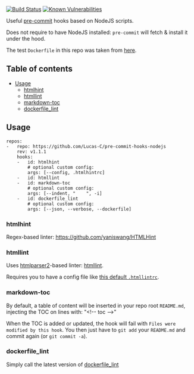 [![Build Status](https://travis-ci.org/Lucas-C/pre-commit-hooks-nodejs.svg?branch=master)](https://travis-ci.org/Lucas-C/pre-commit-hooks-nodejs)
[![Known Vulnerabilities](https://snyk.io/test/github/lucas-c/pre-commit-hooks-nodejs/badge.svg)](https://snyk.io/test/github/lucas-c/pre-commit-hooks-nodejs)

Useful [pre-commit](http://pre-commit.com) hooks based on NodeJS scripts.

Does not require to have NodeJS installed: `pre-commit` will fetch & install it under the hood.

The test `Dockerfile` in this repo was taken from [here](https://github.com/docker-library/redis/blob/master/3.2/Dockerfile).

## Table of contents

<!-- toc -->

- [Usage](#usage)
    * [htmlhint](#htmlhint)
    * [htmllint](#htmllint)
    * [markdown-toc](#markdown-toc)
    * [dockerfile_lint](#dockerfile_lint)

<!-- tocstop -->

## Usage

```
repos:
-   repo: https://github.com/Lucas-C/pre-commit-hooks-nodejs
    rev: v1.1.1
    hooks:
    -   id: htmlhint
        # optional custom config:
        args: [--config, .htmlhintrc]
    -   id: htmllint
    -   id: markdown-toc
        # optional custom config:
        args: [--indent, "    ", -i]
    -   id: dockerfile_lint
        # optional custom config:
        args: [--json, --verbose, --dockerfile]
```

### htmlhint

Regex-based linter: https://github.com/yaniswang/HTMLHint

### htmllint

Uses [htmlparser2](https://github.com/fb55/htmlparser2)-based linter: [htmllint](https://github.com/htmllint/htmllint/wiki/Options).

Requires you to have a config file like [this default `.htmllintrc`](https://github.com/htmllint/htmllint-cli/blob/master/lib/default_cfg.json).

### markdown-toc

By default, a table of content will be inserted in your repo root `README.md`,
injecting the TOC on lines with: "<&#33;-- toc -->"

When the TOC is added or updated, the hook will fail with `Files were modified by this hook`.
You then just have to `git add` your `README.md` and commit again (or `git commit -a`).

### dockerfile_lint

Simply call the latest version of [dockerfile_lint](https://github.com/projectatomic/dockerfile_lint)

